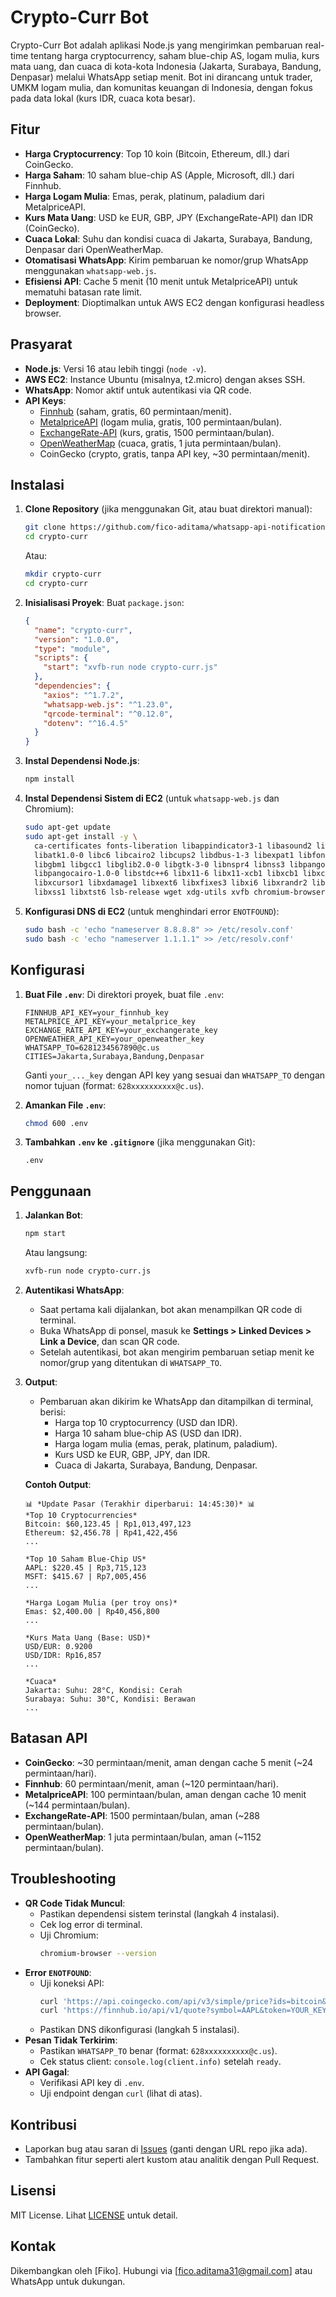 # Crypto-Curr Bot

Crypto-Curr Bot adalah aplikasi Node.js yang mengirimkan pembaruan real-time tentang harga cryptocurrency, saham blue-chip AS, logam mulia, kurs mata uang, dan cuaca di kota-kota Indonesia (Jakarta, Surabaya, Bandung, Denpasar) melalui WhatsApp setiap menit. Bot ini dirancang untuk trader, UMKM logam mulia, dan komunitas keuangan di Indonesia, dengan fokus pada data lokal (kurs IDR, cuaca kota besar).

## Fitur
- **Harga Cryptocurrency**: Top 10 koin (Bitcoin, Ethereum, dll.) dari CoinGecko.
- **Harga Saham**: 10 saham blue-chip AS (Apple, Microsoft, dll.) dari Finnhub.
- **Harga Logam Mulia**: Emas, perak, platinum, paladium dari MetalpriceAPI.
- **Kurs Mata Uang**: USD ke EUR, GBP, JPY (ExchangeRate-API) dan IDR (CoinGecko).
- **Cuaca Lokal**: Suhu dan kondisi cuaca di Jakarta, Surabaya, Bandung, Denpasar dari OpenWeatherMap.
- **Otomatisasi WhatsApp**: Kirim pembaruan ke nomor/grup WhatsApp menggunakan `whatsapp-web.js`.
- **Efisiensi API**: Cache 5 menit (10 menit untuk MetalpriceAPI) untuk mematuhi batasan rate limit.
- **Deployment**: Dioptimalkan untuk AWS EC2 dengan konfigurasi headless browser.

## Prasyarat
- **Node.js**: Versi 16 atau lebih tinggi (`node -v`).
- **AWS EC2**: Instance Ubuntu (misalnya, t2.micro) dengan akses SSH.
- **WhatsApp**: Nomor aktif untuk autentikasi via QR code.
- **API Keys**:
  - [Finnhub](https://finnhub.io/) (saham, gratis, 60 permintaan/menit).
  - [MetalpriceAPI](https://metalpriceapi.com/) (logam mulia, gratis, 100 permintaan/bulan).
  - [ExchangeRate-API](https://www.exchangerate-api.com/) (kurs, gratis, 1500 permintaan/bulan).
  - [OpenWeatherMap](https://openweathermap.org/) (cuaca, gratis, 1 juta permintaan/bulan).
  - CoinGecko (crypto, gratis, tanpa API key, ~30 permintaan/menit).

## Instalasi
1. **Clone Repository** (jika menggunakan Git, atau buat direktori manual):
   ```bash
   git clone https://github.com/fico-aditama/whatsapp-api-notification crypto-curr
   cd crypto-curr
   ```
   Atau:
   ```bash
   mkdir crypto-curr
   cd crypto-curr
   ```

2. **Inisialisasi Proyek**:
   Buat `package.json`:
   ```json
   {
     "name": "crypto-curr",
     "version": "1.0.0",
     "type": "module",
     "scripts": {
       "start": "xvfb-run node crypto-curr.js"
     },
     "dependencies": {
       "axios": "^1.7.2",
       "whatsapp-web.js": "^1.23.0",
       "qrcode-terminal": "^0.12.0",
       "dotenv": "^16.4.5"
     }
   }
   ```

3. **Instal Dependensi Node.js**:
   ```bash
   npm install
   ```

4. **Instal Dependensi Sistem di EC2** (untuk `whatsapp-web.js` dan Chromium):
   ```bash
   sudo apt-get update
   sudo apt-get install -y \
     ca-certificates fonts-liberation libappindicator3-1 libasound2 libatk-bridge2.0-0 \
     libatk1.0-0 libc6 libcairo2 libcups2 libdbus-1-3 libexpat1 libfontconfig1 \
     libgbm1 libgcc1 libglib2.0-0 libgtk-3-0 libnspr4 libnss3 libpango-1.0-0 \
     libpangocairo-1.0-0 libstdc++6 libx11-6 libx11-xcb1 libxcb1 libxcomposite1 \
     libxcursor1 libxdamage1 libxext6 libxfixes3 libxi6 libxrandr2 libxrender1 \
     libxss1 libxtst6 lsb-release wget xdg-utils xvfb chromium-browser
   ```

5. **Konfigurasi DNS di EC2** (untuk menghindari error `ENOTFOUND`):
   ```bash
   sudo bash -c 'echo "nameserver 8.8.8.8" >> /etc/resolv.conf'
   sudo bash -c 'echo "nameserver 1.1.1.1" >> /etc/resolv.conf'
   ```

## Konfigurasi
1. **Buat File `.env`**:
   Di direktori proyek, buat file `.env`:
   ```env
   FINNHUB_API_KEY=your_finnhub_key
   METALPRICE_API_KEY=your_metalprice_key
   EXCHANGE_RATE_API_KEY=your_exchangerate_key
   OPENWEATHER_API_KEY=your_openweather_key
   WHATSAPP_TO=6281234567890@c.us
   CITIES=Jakarta,Surabaya,Bandung,Denpasar
   ```
   Ganti `your_..._key` dengan API key yang sesuai dan `WHATSAPP_TO` dengan nomor tujuan (format: `628xxxxxxxxxx@c.us`).

2. **Amankan File `.env`**:
   ```bash
   chmod 600 .env
   ```

3. **Tambahkan `.env` ke `.gitignore`** (jika menggunakan Git):
   ```gitignore
   .env
   ```

## Penggunaan
1. **Jalankan Bot**:
   ```bash
   npm start
   ```
   Atau langsung:
   ```bash
   xvfb-run node crypto-curr.js
   ```

2. **Autentikasi WhatsApp**:
   - Saat pertama kali dijalankan, bot akan menampilkan QR code di terminal.
   - Buka WhatsApp di ponsel, masuk ke **Settings > Linked Devices > Link a Device**, dan scan QR code.
   - Setelah autentikasi, bot akan mengirim pembaruan setiap menit ke nomor/grup yang ditentukan di `WHATSAPP_TO`.

3. **Output**:
   - Pembaruan akan dikirim ke WhatsApp dan ditampilkan di terminal, berisi:
     - Harga top 10 cryptocurrency (USD dan IDR).
     - Harga 10 saham blue-chip AS (USD dan IDR).
     - Harga logam mulia (emas, perak, platinum, paladium).
     - Kurs USD ke EUR, GBP, JPY, dan IDR.
     - Cuaca di Jakarta, Surabaya, Bandung, Denpasar.

   **Contoh Output**:
   ```
   📊 *Update Pasar (Terakhir diperbarui: 14:45:30)* 📊
   *Top 10 Cryptocurrencies*
   Bitcoin: $60,123.45 | Rp1,013,497,123
   Ethereum: $2,456.78 | Rp41,422,456
   ...

   *Top 10 Saham Blue-Chip US*
   AAPL: $220.45 | Rp3,715,123
   MSFT: $415.67 | Rp7,005,456
   ...

   *Harga Logam Mulia (per troy ons)*
   Emas: $2,400.00 | Rp40,456,800
   ...

   *Kurs Mata Uang (Base: USD)*
   USD/EUR: 0.9200
   USD/IDR: Rp16,857
   ...

   *Cuaca*
   Jakarta: Suhu: 28°C, Kondisi: Cerah
   Surabaya: Suhu: 30°C, Kondisi: Berawan
   ...
   ```

## Batasan API
- **CoinGecko**: ~30 permintaan/menit, aman dengan cache 5 menit (~24 permintaan/hari).
- **Finnhub**: 60 permintaan/menit, aman (~120 permintaan/hari).
- **MetalpriceAPI**: 100 permintaan/bulan, aman dengan cache 10 menit (~144 permintaan/bulan).
- **ExchangeRate-API**: 1500 permintaan/bulan, aman (~288 permintaan/bulan).
- **OpenWeatherMap**: 1 juta permintaan/bulan, aman (~1152 permintaan/bulan).

## Troubleshooting
- **QR Code Tidak Muncul**:
  - Pastikan dependensi sistem terinstal (langkah 4 instalasi).
  - Cek log error di terminal.
  - Uji Chromium:
    ```bash
    chromium-browser --version
    ```
- **Error `ENOTFOUND`**:
  - Uji koneksi API:
    ```bash
    curl 'https://api.coingecko.com/api/v3/simple/price?ids=bitcoin&vs_currencies=usd'
    curl 'https://finnhub.io/api/v1/quote?symbol=AAPL&token=YOUR_KEY'
    ```
  - Pastikan DNS dikonfigurasi (langkah 5 instalasi).
- **Pesan Tidak Terkirim**:
  - Pastikan `WHATSAPP_TO` benar (format: `628xxxxxxxxxx@c.us`).
  - Cek status client: `console.log(client.info)` setelah `ready`.
- **API Gagal**:
  - Verifikasi API key di `.env`.
  - Uji endpoint dengan `curl` (lihat di atas).

## Kontribusi
- Laporkan bug atau saran di [Issues](#) (ganti dengan URL repo jika ada).
- Tambahkan fitur seperti alert kustom atau analitik dengan Pull Request.

## Lisensi
MIT License. Lihat [LICENSE](#) untuk detail.

## Kontak
Dikembangkan oleh [Fiko]. Hubungi via [fico.aditama31@gmail.com] atau WhatsApp untuk dukungan.